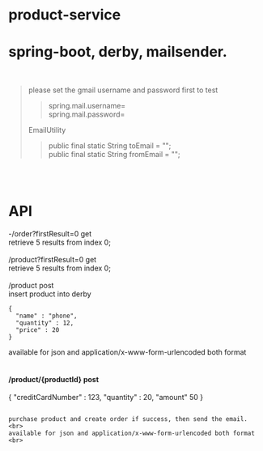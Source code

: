 # product-service

spring-boot, derby, mailsender. <br>
=======
 <br>
 
>please set the gmail username and password first to test <br>
>>spring.mail.username= <br>
>>spring.mail.password= <br>
>
> EmailUtility
>>public final static String toEmail = ""; <br>
>>public final static String fromEmail = ""; <br>
 <br>
 <br>
 
 API
 ====
-/order?firstResult=0 get <br>
retrieve 5 results from index 0; <br>
 <br>
/product?firstResult=0 get <br>
retrieve 5 results from index 0; <br>
<br>
/product post <br>
  insert product into derby <br>
  ````
  { 
    "name" : "phone", 
    "quantity" : 12,
    "price" : 20
  } 
  ````
  available for json and application/x-www-form-urlencoded both format <br>
<br>
#### /product/{productId}  post <br>
  { 
    "creditCardNumber" : 123,
    "quantity" : 20, 
    "amount" 50 
  } 
  ````
  
  purchase product and create order if success, then send the email. <br>
  available for json and application/x-www-form-urlencoded both format <br>


